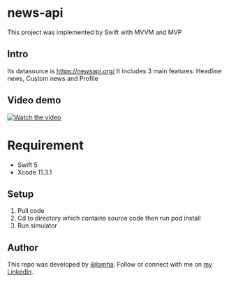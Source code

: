 # news-api
This project was implemented by Swift with MVVM and MVP

## Intro
Its datasource is https://newsapi.org/
It includes 3 main features: Headline news, Custom news and Profile

## Video demo
[![Watch the video](https://img.youtube.com/vi/uFQvoRzfKXk/0.jpg)](https://youtu.be/uFQvoRzfKXk)
# Requirement
 * Swift 5
 * Xcode 11.3.1

## Setup
1. Pull code 
2. Cd to directory which contains source code then run pod install
3. Run simulator

## Author

This repo was developed by [@lamha](https://github.com/HaLamUs). 
Follow or connect with me on [my LinkedIn](https://www.linkedin.com/in/lamhacs). 

